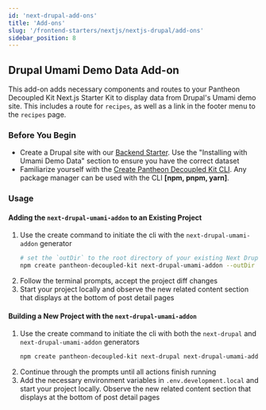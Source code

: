 ```yaml
---
id: 'next-drupal-add-ons'
title: 'Add-ons'
slug: '/frontend-starters/nextjs/nextjs-drupal/add-ons'
sidebar_position: 8
---
```


## Drupal Umami Demo Data Add-on

This add-on adds necessary components and routes to your Pantheon Decoupled Kit
Next.js Starter Kit to display data from Drupal's Umami demo site. This includes
a route for `recipes`, as well as a link in the footer menu to the `recipes`
page.

### Before You Begin

- Create a Drupal site with our
  [Backend Starter](/backend-starters/decoupled-drupal/creating-a-new-project).
  Use the "Installing with Umami Demo Data" section to ensure you have the
  correct dataset
- Familiarize yourself with the
  [Create Pantheon Decoupled Kit CLI](https://www.npmjs.com/package/create-pantheon-decoupled-kit/).
  Any package manager can be used with the CLI **[npm, pnpm, yarn]**.

### Usage

#### Adding the `next-drupal-umami-addon` to an Existing Project

1. Use the create command to initiate the cli with the `next-drupal-umami-addon`
   generator
   ```bash
   # set the `outDir` to the root directory of your existing Next Drupal Starter
   npm create pantheon-decoupled-kit next-drupal-umami-addon --outDir ./my-app-dir
   ```
1. Follow the terminal prompts, accept the project diff changes
1. Start your project locally and observe the new related content section that
   displays at the bottom of post detail pages

#### Building a New Project with the `next-drupal-umami-addon`

1. Use the create command to initiate the cli with both the `next-drupal` and
   `next-drupal-umami-addon` generators
   ```bash
   npm create pantheon-decoupled-kit next-drupal next-drupal-umami-addon
   ```
1. Continue through the prompts until all actions finish running
1. Add the necessary environment variables in `.env.development.local` and start
   your project locally. Observe the new related content section that displays
   at the bottom of post detail pages
